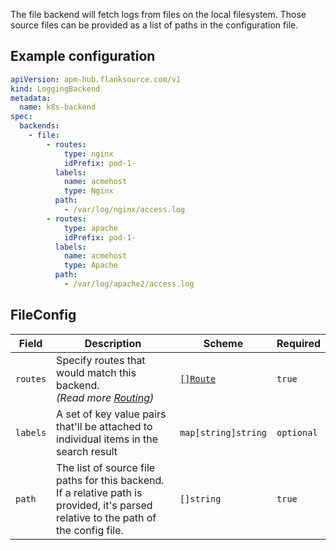 The file backend will fetch logs from files on the local filesystem. Those source files can be provided as a list of paths in the configuration file.

## Example configuration

```yaml
apiVersion: apm-hub.flanksource.com/v1
kind: LoggingBackend
metadata:
  name: k8s-backend
spec:
  backends:
    - file:
        - routes:
            type: nginx
            idPrefix: pod-1-
          labels:
            name: acmehost
            type: Nginx
          path:
            - /var/log/nginx/access.log
        - routes:
            type: apache
            idPrefix: pod-1-
          labels:
            name: acmehost
            type: Apache
          path:
            - /var/log/apache2/access.log
```

## FileConfig

| Field    | Description                                                                                                                          | Scheme                                    | Required   |
| -------- | ------------------------------------------------------------------------------------------------------------------------------------ | ----------------------------------------- | ---------- |
| `routes` | Specify routes that would match this backend.<br /> _(Read more [Routing](../concepts/routing))_                                  | [`[]Route`](../concepts/routing.md#route) | `true`     |
| `labels` | A set of key value pairs that'll be attached to individual items in the search result                                                | `map[string]string`                       | `optional` |
| `path`   | The list of source file paths for this backend. If a relative path is provided, it's parsed relative to the path of the config file. | `[]string`                                | `true`     |
